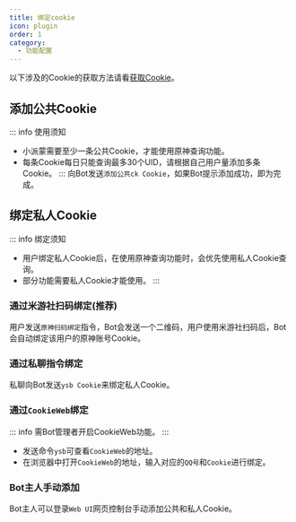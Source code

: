 ```yaml
---
title: 绑定cookie
icon: plugin
order: 1
category:
  - 功能配置
---
```

以下涉及的Cookie的获取方法请看[获取Cookie](get-cookie.md)。

## 添加公共Cookie
::: info 使用须知
- 小派蒙需要至少一条公共Cookie，才能使用原神查询功能。
- 每条Cookie每日只能查询最多30个UID，请根据自己用户量添加多条Cookie。
:::
向Bot发送`添加公共ck Cookie`，如果Bot提示添加成功，即为完成。

## 绑定私人Cookie
::: info 绑定须知
- 用户绑定私人Cookie后，在使用原神查询功能时，会优先使用私人Cookie查询。
- 部分功能需要私人Cookie才能使用。
:::

### 通过米游社扫码绑定(推荐)
用户发送`原神扫码绑定`指令，Bot会发送一个二维码，用户使用米游社扫码后，Bot会自动绑定该用户的原神账号Cookie。

### 通过私聊指令绑定
私聊向Bot发送`ysb Cookie`来绑定私人Cookie。

### 通过`CookieWeb`绑定
::: info 需Bot管理者开启CookieWeb功能。
:::
- 发送命令`ysb`可查看`CookieWeb`的地址。
- 在浏览器中打开`CookieWeb`的地址，输入对应的`QQ号`和`Cookie`进行绑定。

### Bot主人手动添加
Bot主人可以登录`Web UI`网页控制台手动添加公共和私人Cookie。